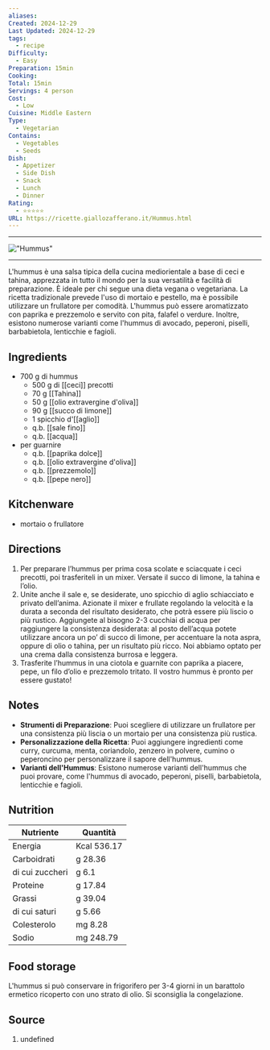 ```yaml
---
aliases: 
Created: 2024-12-29
Last Updated: 2024-12-29
tags:
  - recipe
Difficulty:
  - Easy
Preparation: 15min
Cooking: 
Total: 15min
Servings: 4 person
Cost:
  - Low
Cuisine: Middle Eastern
Type:
  - Vegetarian
Contains:
  - Vegetables
  - Seeds
Dish:
  - Appetizer
  - Side Dish
  - Snack
  - Lunch
  - Dinner
Rating:
  - ⭐⭐⭐⭐⭐
URL: https://ricette.giallozafferano.it/Hummus.html
---
```

---

!["Hummus"](https://www.giallozafferano.it/images/243-24308/Hummus_450x300.jpg)

---

L'hummus è una salsa tipica della cucina mediorientale a base di ceci e tahina, apprezzata in tutto il mondo per la sua versatilità e facilità di preparazione. È ideale per chi segue una dieta vegana o vegetariana. La ricetta tradizionale prevede l'uso di mortaio e pestello, ma è possibile utilizzare un frullatore per comodità. L'hummus può essere aromatizzato con paprika e prezzemolo e servito con pita, falafel o verdure. Inoltre, esistono numerose varianti come l'hummus di avocado, peperoni, piselli, barbabietola, lenticchie e fagioli.
## Ingredients
- 700 g di hummus
	- 500 g di [[ceci]] precotti
	- 70 g [[Tahina]]
	- 50 g [[olio extravergine d'oliva]]
	- 90 g [[succo di limone]]
	- 1 spicchio d'[[aglio]]
	- q.b. [[sale fino]]
	- q.b. [[acqua]]
- per guarnire
	- q.b. [[paprika dolce]]
	- q.b. [[olio extravergine d'oliva]]
	- q.b. [[prezzemolo]]
	- q.b. [[pepe nero]]

## Kitchenware
* mortaio o frullatore
## Directions
1. Per preparare l’hummus per prima cosa scolate e sciacquate i ceci precotti, poi trasferiteli in un mixer. Versate il succo di limone, la tahina e l’olio.
2. Unite anche il sale e, se desiderate, uno spicchio di aglio schiacciato e privato dell’anima. Azionate il mixer e frullate regolando la velocità e la durata a seconda del risultato desiderato, che potrà essere più liscio o più rustico. Aggiungete al bisogno 2-3 cucchiai di acqua per raggiungere la consistenza desiderata: al posto dell’acqua potete utilizzare ancora un po’ di succo di limone, per accentuare la nota aspra, oppure di olio o tahina, per un risultato più ricco. Noi abbiamo optato per una crema dalla consistenza burrosa e leggera.
3. Trasferite l’hummus in una ciotola e guarnite con paprika a piacere, pepe, un filo d’olio e prezzemolo tritato. Il vostro hummus è pronto per essere gustato!

## Notes
- **Strumenti di Preparazione**: Puoi scegliere di utilizzare un frullatore per una consistenza più liscia o un mortaio per una consistenza più rustica.
- **Personalizzazione della Ricetta**: Puoi aggiungere ingredienti come curry, curcuma, menta, coriandolo, zenzero in polvere, cumino o peperoncino per personalizzare il sapore dell'hummus.
- **Varianti dell'Hummus**: Esistono numerose varianti dell'hummus che puoi provare, come l'hummus di avocado, peperoni, piselli, barbabietola, lenticchie e fagioli.
## Nutrition
| **Nutriente**         | **Quantità** |
|-----------------------|--------------|
| Energia               | Kcal 536.17  |
| Carboidrati           | g 28.36      |
|   di cui zuccheri     | g 6.1        |
| Proteine              | g 17.84      |
| Grassi                | g 39.04      |
|   di cui saturi       | g 5.66       |
| Colesterolo           | mg 8.28      |
| Sodio                 | mg 248.79    |

## Food storage
L'hummus si può conservare in frigorifero per 3-4 giorni in un barattolo ermetico ricoperto con uno strato di olio. Si sconsiglia la congelazione.
## Source
1. undefined